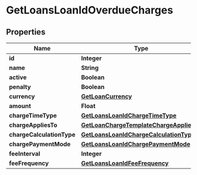 # GetLoansLoanIdOverdueCharges

## Properties
Name | Type | Description | Notes
------------ | ------------- | ------------- | -------------
**id** | **Integer** |  |  [optional]
**name** | **String** |  |  [optional]
**active** | **Boolean** |  |  [optional]
**penalty** | **Boolean** |  |  [optional]
**currency** | [**GetLoanCurrency**](GetLoanCurrency.md) |  |  [optional]
**amount** | **Float** |  |  [optional]
**chargeTimeType** | [**GetLoansLoanIdChargeTimeType**](GetLoansLoanIdChargeTimeType.md) |  |  [optional]
**chargeAppliesTo** | [**GetLoanChargeTemplateChargeAppliesTo**](GetLoanChargeTemplateChargeAppliesTo.md) |  |  [optional]
**chargeCalculationType** | [**GetLoansLoanIdChargeCalculationType**](GetLoansLoanIdChargeCalculationType.md) |  |  [optional]
**chargePaymentMode** | [**GetLoansLoanIdChargePaymentMode**](GetLoansLoanIdChargePaymentMode.md) |  |  [optional]
**feeInterval** | **Integer** |  |  [optional]
**feeFrequency** | [**GetLoansLoanIdFeeFrequency**](GetLoansLoanIdFeeFrequency.md) |  |  [optional]
